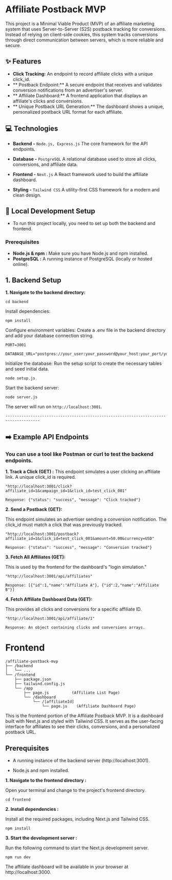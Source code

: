 # Affiliate Postback MVP

This project is a Minimal Viable Product (MVP) of an affiliate marketing system that uses Server-to-Server (S2S) postback tracking for conversions. Instead of relying on client-side cookies, this system tracks conversions through direct communication between servers, which is more reliable and secure.

## ✨ Features
- **Click Tracking:** An endpoint to record affiliate clicks with a unique click_id.
- ** Postback Endpoint:** A secure endpoint that receives and validates conversion notifications from an advertiser's server.
- ** Affiliate Dashboard:** A frontend application that displays an affiliate's clicks and conversions.
- ** Unique Postback URL Generation:** The dashboard shows a unique, personalized postback URL format for each affiliate.

## 💻 Technologies

- **Backend -** `Node.js, Express.js` 
     The core framework for the API endpoints.

- **Database -** `PostgreSQL`
    A relational database used to store all clicks, conversions, and affiliate data.

- **Frontend -** `Next.js` 
    A React framework used to build the affiliate dashboard.

- **Styling -** `Tailwind CSS`
    A utility-first CSS framework for a modern and clean design.

## 🚀 Local Development Setup
 - To run this project locally, you need to set up both the backend and frontend.

 ### Prerequisites

 - **Node.js & npm :** Make sure you have Node.js and npm installed.
 - **PostgreSQL :** A running instance of PostgreSQL (locally or hosted online).

## 1. Backend Setup

 **1. Navigate to the backend directory:**
```
cd backend
```

Install dependencies:
```
npm install
```

Configure environment variables: Create a .env file in the backend directory and add your database connection string.
```
PORT=3001

DATABASE_URL="postgres://your_user:your_password@your_host:your_port/your_database_name"
```


Initialize the database: Run the setup script to create the necessary tables and seed initial data.
```
node setup.js
```

Start the backend server:
```
node server.js
```

The server will run on `http://localhost:3001`.

```
-------------------------------------------------------------------------------------
```

## ➡️ Example API Endpoints

### You can use a tool like Postman or curl to test the backend endpoints.
**1. Track a Click (GET) :** 
This endpoint simulates a user clicking an affiliate link. A unique click_id is required.
```
"http://localhost:3001/click?affiliate_id=1&campaign_id=1&click_id=test_click_001"

Response: {"status": "success", "message": "Click tracked"}

```
**2. Send a Postback (GET):**


This endpoint simulates an advertiser sending a conversion notification. The click_id must match a click that was previously tracked.

```
"http://localhost:3001/postback?affiliate_id=1&click_id=test_click_001&amount=50.00&currency=USD"

Response: {"status": "success", "message": "Conversion tracked"}
```


**3. Fetch All Affiliates (GET):**

This is used by the frontend for the dashboard's "login simulation."
```
"http://localhost:3001/api/affiliates"

Response: [{"id":1,"name":"Affiliate A"}, {"id":2,"name":"Affiliate B"}]
```

**4. Fetch Affiliate Dashboard Data (GET):**

This provides all clicks and conversions for a specific affiliate ID.
```
"http://localhost:3001/api/affiliate/1"

Response: An object containing clicks and conversions arrays.
```


# Frontend
```
/affiliate-postback-mvp
├── /backend
│   └── ...
└── /frontend
    ├── package.json
    ├── tailwind.config.js
    └── /app
        ├── page.js          (Affiliate List Page)
        └── /dashboard
            └── /[affiliateId]
                └── page.js    (Affiliate Dashboard Page)
```


This is the frontend portion of the Affiliate Postback MVP. It is a dashboard built with Next.js and styled with Tailwind CSS. It serves as the user-facing interface for affiliates to see their clicks, conversions, and a personalized postback URL.

## Prerequisites

- A running instance of the backend server (http://localhost:3001).

- Node.js and npm installed.


**1. Navigate to the frontend directory :**

Open your terminal and change to the project's frontend directory.
```
cd frontend
```

**2. Install dependencies :**

Install all the required packages, including Next.js and Tailwind CSS.
```
npm install
```

**3. Start the development server :**

Run the following command to start the Next.js development server.
```
npm run dev
```

The affiliate dashboard will be available in your browser at http://localhost:3000.

